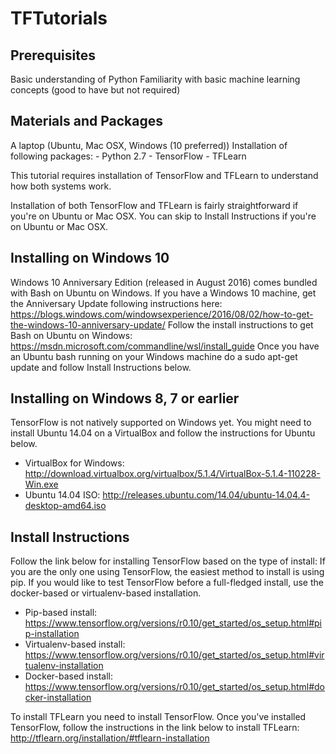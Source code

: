 # TFTutorials

Prerequisites
-------------------------------
Basic understanding of Python
Familiarity with basic machine learning concepts (good to have but not required)

Materials and Packages
-------------------------------
A laptop (Ubuntu, Mac OSX, Windows (10 preferred))
Installation of following packages:
	- Python 2.7
	- TensorFlow
	- TFLearn

This tutorial requires installation of TensorFlow and TFLearn to understand how both systems work.

Installation of both TensorFlow and TFLearn is fairly straightforward if you're on Ubuntu or Mac OSX. 
You can skip to Install Instructions if you're on Ubuntu or Mac OSX.

Installing on Windows 10
-------------------------------
Windows 10 Anniversary Edition (released in August 2016) comes bundled with Bash on Ubuntu on Windows. If you have a Windows 10 machine, get the Anniversary Update following instructions here: https://blogs.windows.com/windowsexperience/2016/08/02/how-to-get-the-windows-10-anniversary-update/
Follow the install instructions to get Bash on Ubuntu on Windows: https://msdn.microsoft.com/commandline/wsl/install_guide
Once you have an Ubuntu bash running on your Windows machine do a sudo apt-get update and follow Install Instructions below.

Installing on Windows 8, 7 or earlier
------------------------------------------
TensorFlow is not natively supported on Windows yet. You might need to install Ubuntu 14.04 on a VirtualBox and follow the instructions for Ubuntu below.

- VirtualBox for Windows: http://download.virtualbox.org/virtualbox/5.1.4/VirtualBox-5.1.4-110228-Win.exe
- Ubuntu 14.04 ISO: http://releases.ubuntu.com/14.04/ubuntu-14.04.4-desktop-amd64.iso

Install Instructions
-------------------------------
Follow the link below for installing TensorFlow based on the type of install:
If you are the only one using TensorFlow, the easiest method to install is using pip. 
If you would like to test TensorFlow before a full-fledged install, use the docker-based or virtualenv-based installation.

- Pip-based install: https://www.tensorflow.org/versions/r0.10/get_started/os_setup.html#pip-installation
- Virtualenv-based install: https://www.tensorflow.org/versions/r0.10/get_started/os_setup.html#virtualenv-installation
- Docker-based install: https://www.tensorflow.org/versions/r0.10/get_started/os_setup.html#docker-installation

To install TFLearn you need to install TensorFlow. Once you've installed TensorFlow, follow the instructions in the link below to install TFLearn:
http://tflearn.org/installation/#tflearn-installation
